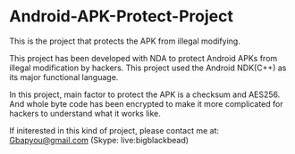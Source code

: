 # Android-APK-Protect-Project
This is the project that protects the APK from illegal modifying.

This project has been developed with NDA to protect Android APKs from illegal modification by hackers.
This project used the Android NDK(C++) as its major functional language.

In this project, main factor to protect the APK is a checksum and AES256.
And whole byte code has been encrypted to make it more complicated for hackers to understand what it works like.

If initerested in this kind of project, please contact me at: Gbapyou@gmail.com (Skype: live:bigblackbead)
